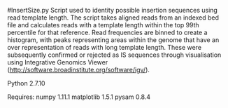 #InsertSize.py
Script used to identity possible insertion sequences using read template length. The script takes aligned reads from an indexed bed file and calculates reads with a template length within the top 99th percentile for that reference. Read frequencies are binned to create a histogram, with peaks representing areas within the genome that have an over representation of reads with long template length. These were subsequently confirmed or rejected as IS sequences through visualisation using Integrative Genomics Viewer (http://software.broadinstitute.org/software/igv/).

Python 2.7.10

Requires:
numpy 1.11.1 
matplotlib 1.5.1
pysam 0.8.4
